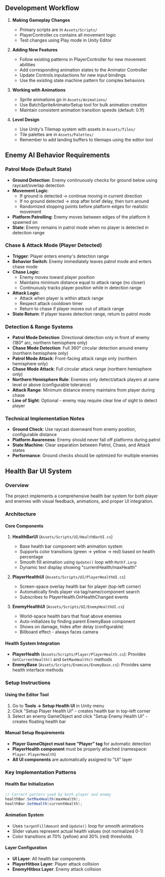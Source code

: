 
## Development Workflow

1. **Making Gameplay Changes**
   - Primary scripts are in `Assets/Scripts/`
   - PlayerController.cs contains all movement logic
   - Test changes using Play mode in Unity Editor

2. **Adding New Features**
   - Follow existing patterns in PlayerController for new movement abilities
   - Add corresponding animation states to the Animator Controller
   - Update Controls.inputactions for new input bindings
   - Use the existing state machine pattern for complex behaviors

3. **Working with Animations**
   - Sprite animations go in `Assets/Animations/`
   - Use BatchSpriteAnimatorSetup tool for bulk animation creation
   - Maintain consistent animation transition speeds (default: 0.1f)

4. **Level Design**
   - Use Unity's Tilemap system with assets in `Assets/Tiles/`
   - Tile palettes are in `Assets/Palettes/`
   - Remember to add landing buffers to tilemaps using the editor tool

## Enemy AI Behavior Requirements

### Patrol Mode (Default State)
- **Ground Detection**: Enemy continuously checks for ground below using raycast/overlap detection
- **Movement Logic**: 
  - If ground is detected → continue moving in current direction
  - If no ground detected → stop after brief delay, then turn around
  - Randomized stopping points before platform edges for realistic movement
- **Platform Patrolling**: Enemy moves between edges of the platform it spawned on
- **State**: Enemy remains in patrol mode when no player is detected in detection range

### Chase & Attack Mode (Player Detected)
- **Trigger**: Player enters enemy's detection range
- **Behavior Switch**: Enemy immediately leaves patrol mode and enters chase mode
- **Chase Logic**:
  - Enemy moves toward player position
  - Maintains minimum distance equal to attack range (no closer)
  - Continuously tracks player position while in detection range
- **Attack Logic**:
  - Attack when player is within attack range
  - Respect attack cooldown timer
  - Return to chase if player moves out of attack range
- **State Return**: If player leaves detection range, return to patrol mode

### Detection & Range Systems
- **Patrol Mode Detection**: Directional detection only in front of enemy (180° arc, northern hemisphere only)
- **Chase Mode Detection**: Full 360° circular detection around enemy (northern hemisphere only)
- **Patrol Mode Attack**: Front-facing attack range only (northern hemisphere only)
- **Chase Mode Attack**: Full circular attack range (northern hemisphere only)
- **Northern Hemisphere Rule**: Enemies only detect/attack players at same level or above (configurable tolerance)
- **Attack Range**: Minimum distance enemy maintains from player during chase
- **Line of Sight**: Optional - enemy may require clear line of sight to detect player

### Technical Implementation Notes
- **Ground Check**: Use raycast downward from enemy position, configurable distance
- **Platform Awareness**: Enemy should never fall off platforms during patrol
- **State Machine**: Clear separation between Patrol, Chase, and Attack states
- **Performance**: Ground checks should be optimized for multiple enemies

## Health Bar UI System

### Overview
The project implements a comprehensive health bar system for both player and enemies with visual feedback, animations, and proper UI integration.

### Architecture

#### Core Components
1. **HealthBarUI** (`Assets/Scripts/UI/HealthBarUI.cs`)
   - Base health bar component with animation system
   - Supports color transitions (green → yellow → red) based on health percentage
   - Smooth fill animation using `Update()` loop with `Mathf.Lerp`
   - Dynamic text display showing "currentHealth/maxHealth"

2. **PlayerHealthUI** (`Assets/Scripts/UI/PlayerHealthUI.cs`)
   - Screen-space overlay health bar for player (top-left corner)
   - Automatically finds player via tag/name/component search
   - Subscribes to PlayerHealth.OnHealthChanged events

3. **EnemyHealthUI** (`Assets/Scripts/UI/EnemyHealthUI.cs`)
   - World-space health bars that float above enemies
   - Auto-initializes by finding parent EnemyBase component
   - Shows on damage, hides after delay (configurable)
   - Billboard effect - always faces camera

#### Health System Integration
- **PlayerHealth** (`Assets/Scripts/Player/PlayerHealth.cs`): Provides `GetCurrentHealth()` and `GetMaxHealth()` methods
- **EnemyBase** (`Assets/Scripts/Enemies/EnemyBase.cs`): Provides same health interface methods

### Setup Instructions

#### Using the Editor Tool
1. Go to **Tools → Setup Health UI** in Unity menu
2. Click "Setup Player Health UI" - creates health bar in top-left corner
3. Select an enemy GameObject and click "Setup Enemy Health UI" - creates floating health bar

#### Manual Setup Requirements
- **Player GameObject must have "Player" tag** for automatic detection
- **PlayerHealth component** must be properly attached (namespace: `Player.PlayerHealth`)
- **All UI components** are automatically assigned to "UI" layer

### Key Implementation Patterns

#### Health Bar Initialization
```csharp
// Correct pattern used by both player and enemy
healthBar.SetMaxHealth(maxHealth);
healthBar.SetHealth(currentHealth);
```

#### Animation System
- Uses `targetFillAmount` and `Update()` loop for smooth animations
- Slider values represent actual health values (not normalized 0-1)
- Color transitions at 70% (yellow) and 30% (red) thresholds

#### Layer Configuration
- **UI Layer**: All health bar components
- **PlayerHitbox Layer**: Player attack collision
- **EnemyHitbox Layer**: Enemy attack collision
